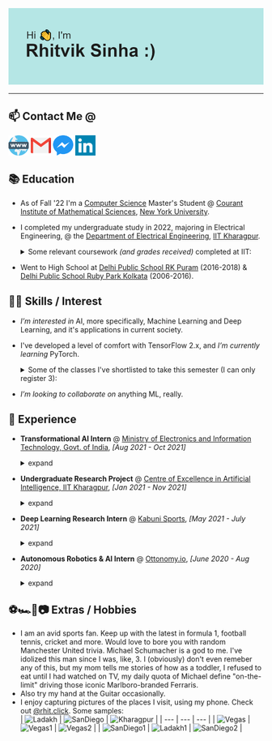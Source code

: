 [![header](./utils/header.png)](https://reheader.glitch.me/)


---
## 📫 Contact Me @

<p>
  <p>
    <a href="https://rhitviksinha.github.io/" alt="Personal Webpage"><img src="./utils/www.svg" width="40" height="40"></a>
    <a href="mailto:rhitviksinha29@gmail.com" alt="Mail"><img src="./utils/gmail.svg" width="40" height="40"></a>
    <a href="http://m.me/rhitviksinha" alt="Messenger"><img src="./utils/messenger.svg" width="40" height="40"></a>
    <a href="https://www.linkedin.com/in/rhitvik-sinha" alt="LinkedIn"><img src="./utils/linkedin.svg" width="40" height="40"></a>
  </p>
</p>

## 📚 Education

- As of Fall '22 I'm a [Computer Science](https://cs.nyu.edu/) Master's Student @ [Courant Institute of Mathematical Sciences](https://cims.nyu.edu/), [New York University](https://nyu.edu/).

- I completed my undergraduate study in 2022, majoring in Electrical Engineering, @ the [Department of Electrical Engineering](http://www.ee.iitkgp.ac.in/), [IIT Kharagpur](http://www.iitkgp.ac.in/).
  <details>
    <summary>Some relevant coursework <i>(and grades received)</i> completed at IIT:</summary>
    <ul>
      <li><b>Undergraduate Level Classes:</b></li>
        <ul>
          <li>CS10001: Programming & Data Structures <i>(8/10)</i></li>
          <li>MA20101: Transform Calculus <i>(8/10)</i></li>
          <li>MA20106: Probability & Stochastic Processes <i>(9/10)</i></li>
          <li>CS31702: Computer Architecture & Operating Systems <i>(8/10)</i></li>
          <li>CS40032: Principles of Programming Languages <i>(8/10)</i></li>
          <li>AI42001: Machine Learning <i>(9/10)</i></li>
        </ul>
      <li><b>Graduate Level Classes:</b></li>
        <ul>
          <li>AI60004: Big Data Processing <i>(9/10)</i></li>
          <li>AI61002: Deep Learning <i>(9/10)</i></li>
          <li>CD66001: Accelerated Data Science <i>(10/10)</i></li>
          <li>AI61005: Artificial Intelligence <i>(8/10)</i></li>
          <li>CS61061: Data Analytics (9/10) <i>(9/10)</i></li>
          <li>CS66010: Security & Privacy in Online Social Networks <i>(8/10)</i></li>
        </ul>
    </ul>
  </details>

- Went to High School at [Delhi Public School RK Puram](https://dpsrkp.net/) (2016-2018) & 
  [Delhi Public School Ruby Park Kolkata](https://www.dpskolkata.com/) (2006-2016).

## 👨‍💻 Skills / Interest

- *I’m interested in* AI, more specifically, Machine Learning and Deep Learning, and it's applications in current society.

- I've developed a level of comfort with TensorFlow 2.x, and *I’m currently learning* PyTorch.
  <details>
    <summary>Some of the classes I've shortlisted to take this semester (I can only register 3):</summary>
    <ul>
      <li>CSCI-GA 1180: Fundamental Algorithms <i>(confirmed)</i></li>
      <li>CSCI-GA 2565: Machine Learning <i>(confirmed)</i></li>
      <li>CSCI-GA 2271: Computer Vision <i>(subject to pre-requisite waiver)</i></li>
      <li>DS-GA 1014: Optimization and Computational Linear Algebra <i>(subject to DS dept. approval)</i></li>
      <li>CSCI-GA 2110: Programming Languages <i>(can also be taken next semester)</i></li>
    </ul>
  </details>

- *I’m looking to collaborate on* anything ML, really.

## 💼 Experience

- **Transformational AI Intern** @ [Ministry of Electronics and Information Technology, Govt. of India](https://www.meity.gov.in/), *[Aug 2021 - Oct 2021]*
  <details>
    <summary>expand</summary><p>
      Working on Transformational AI projects in the Health Sector, as part of Ministry of Electronics and Information 
      Technology's <a href="https://www.meity.gov.in/digital-india-internship-scheme-2021-2nd-cycle">Digital India Internship Scheme 2021 (2nd Cycle)</a>. 
      Responsible for the landscaping and the subsequent review of the ecosystem and policies operating at the intersection of AI and 
      Healthcare in India.</p>
  </details>

- **Undergraduate Research Project** @ [Centre of Excellence in Artificial Intelligence, IIT Kharagpur](http://www.ai.iitkgp.ac.in/), *[Jan 2021 - Nov 2021]*  
  <details>
    <summary>expand</summary>
    <ul>
      <li>Working under the guidance of <a href="https://sites.google.com/site/adwayresearch/">Prof. Adway Mitra</a> on Extreme Weather Prediction and Climate Modeling using Deep Learning.</li>
      <li>Dataset Used: NCAR CESM-LENS (stored on AWS S3)</li>
      <li>Python-based implementation, PyTorch used as Deep Learning framework of choice to implement “Dynamic Routing Between Capsules” (2017, Hinton et al.) from scratch.</li>
      <li>Recreate findings from “Analog Forecasting of Extreme-Causing Weather Patterns Using Deep Learning” (2020, Chattopadhyay et al.)</li>
    </ul>
  </details>

- **Deep Learning Research Intern** @ [Kabuni Sports](https://www.kabuni.com/cricket.html), *[May 2021 - July 2021]*  
  <details>
    <summary>expand</summary><p>
      Apply pre-trained Deep Learning models for the Human Pose Estimation task. Use extracted Pose Information to 
      suggest improvements in a Cricket (Sport) Learner's technique, preventing inefficiency and injuries.</p>
    <ul>
      <li>Python based implementation, with Deep Learning framework of choice being PyTorch.</li>
      <li>Torchvision's KeypointRCNN class finetuned for best accuracy used for the Human Pose Estimation (HPE) task. Used to generate time series pose data from video clips.</li>
      <li>Recurrent Neural Net used for maximizing accuracy at detection of potential errors in technique from gathered time series pose data.</li>
      <li><i>Company has since pivoted to a metaverse oriented application, and had it's sports division shut down.</i></li>
    </ul>
  </details>

- **Autonomous Robotics & AI Intern** @ [Ottonomy.io](https://www.ottonomy.io/), *[June 2020 - Aug 2020]*  
  <details>
    <summary>expand</summary>
    <ul>
      <li>Automate last mile delivery through self-driving rovers that operate on sidewalks.</li>
      <li>Setting up of cloud-based training and deployment pipelines for Deep Learning models utilizing AWS services, including but not limited to: S3, EC2, SageMaker</li>
      <li>Pipelines for the following frameworks were setup: TensorFlow, PyTorch</li>
    </ul>
  </details>

## ⚽🏎️🎸📷 Extras / Hobbies

- I am an avid sports fan. Keep up with the latest in formula 1, football tennis, cricket and more. Would love to bore you 
  with random Manchester United trivia. Michael Schumacher is a god to me. I've idolized this man since I was, like, 3. I (obviously) 
  don't even remeber any of this, but my mom tells me stories of how as a toddler, I refused to eat until I had watched on TV, my daily 
  quota of Michael define "on-the-limit" driving those iconic Marlboro-branded Ferraris.
- Also try my hand at the Guitar occasionally.
- I enjoy capturing pictures of the places I visit, using my phone. Check out [@rhit.click](https://www.instagram.com/rhit.click/). Some samples:  
  | ![Ladakh][Ladakh] | ![SanDiego][SanDiego] | ![Kharagpur][Kharagpur] |
  | --- | --- | --- |
  | ![Vegas][Vegas] | ![Vegas1][Vegas1] | ![Vegas2][Vegas2] |
  | ![SanDiego1][SanDiego1] | ![Ladakh1][Ladakh1] | ![SanDiego2][SanDiego2] |

<!---
rhitviksinha/rhitviksinha is a ✨ special ✨ repository because its `README.md` (this file) appears on your GitHub profile.
You can click the Preview link to take a look at your changes.
--->

[Ladakh]: https://instagram.fdel45-1.fna.fbcdn.net/v/t51.2885-15/e35/s1080x1080/69320660_706616333149292_7204826304911639744_n.jpg?tp=1&_nc_ht=instagram.fdel45-1.fna.fbcdn.net&_nc_cat=108&_nc_ohc=bL-D4xYm-4gAX-ZFZok&oh=3a3db4e743705d88b38322d24dd9283f&oe=607A31E2  
[SanDiego]: https://instagram.fdel45-1.fna.fbcdn.net/v/t51.2885-15/e35/s1080x1080/70401040_177848359923413_1074210023066158312_n.jpg?tp=1&_nc_ht=instagram.fdel45-1.fna.fbcdn.net&_nc_cat=105&_nc_ohc=KDmPXmyqM4YAX8mzLQS&oh=58d0deea547729c468ac124a05a0687a&oe=607971A6  
[Kharagpur]: https://instagram.fdel45-1.fna.fbcdn.net/v/t51.2885-15/e35/s1080x1080/67839209_504741683664053_2266308696717898697_n.jpg?tp=1&_nc_ht=instagram.fdel45-1.fna.fbcdn.net&_nc_cat=105&_nc_ohc=fHJshzFt5oYAX_fVQp8&oh=1006d00efe3f875e0ddeadd82879de82&oe=607A0D8C
[Vegas]: https://instagram.fdel45-1.fna.fbcdn.net/v/t51.2885-15/e35/s1080x1080/67111253_369345947088502_886733154671795579_n.jpg?tp=1&_nc_ht=instagram.fdel45-1.fna.fbcdn.net&_nc_cat=110&_nc_ohc=oCl1SHuPNg8AX9kL_Sn&oh=abebd41c72f8f4af039049df5f29d89c&oe=607B757E  
[Vegas1]: https://instagram.fdel45-1.fna.fbcdn.net/v/t51.2885-15/e35/s1080x1080/66653357_2450899541820790_5028192209084423516_n.jpg?tp=1&_nc_ht=instagram.fdel45-1.fna.fbcdn.net&_nc_cat=110&_nc_ohc=kUOuCLdDNWoAX9ACh54&oh=d1f03f298877528b076bef04e4672da3&oe=607AD4ED  
[Vegas2]: https://instagram.fdel45-1.fna.fbcdn.net/v/t51.2885-15/e35/s1080x1080/66524410_2273247693005144_694734662682495110_n.jpg?tp=1&_nc_ht=instagram.fdel45-1.fna.fbcdn.net&_nc_cat=108&_nc_ohc=GlTXBvvxmaoAX9OZSBH&oh=fa3202f70bf98e8b96f6fef66f4a2c2b&oe=6078F9ED  
[SanDiego1]: https://instagram.fdel45-1.fna.fbcdn.net/v/t51.2885-15/e35/s1080x1080/66223744_2478548095541915_9128658512646145819_n.jpg?tp=1&_nc_ht=instagram.fdel45-1.fna.fbcdn.net&_nc_cat=111&_nc_ohc=PQkM4hUfB4YAX_KrQlK&oh=a719557cbdfcf5ed954e132e54bb0ada&oe=6079B2FD  
[Ladakh1]: https://instagram.fdel45-1.fna.fbcdn.net/v/t51.2885-15/e35/s1080x1080/67474914_2279694138811308_1327321372070414255_n.jpg?tp=1&_nc_ht=instagram.fdel45-1.fna.fbcdn.net&_nc_cat=100&_nc_ohc=8_7K0wkhjIAAX9SmhbO&oh=97fc930f50ef4a02857f8bac655d759b&oe=60783F0D  
[SanDiego2]: https://instagram.fdel45-1.fna.fbcdn.net/v/t51.2885-15/e35/s1080x1080/67145406_2536389479704514_8404831261280406348_n.jpg?tp=1&_nc_ht=instagram.fdel45-1.fna.fbcdn.net&_nc_cat=102&_nc_ohc=FCvXGr61AUAAX-OI7Vn&oh=f2220f590895655e3c423138e7f02ed9&oe=607A6439  

